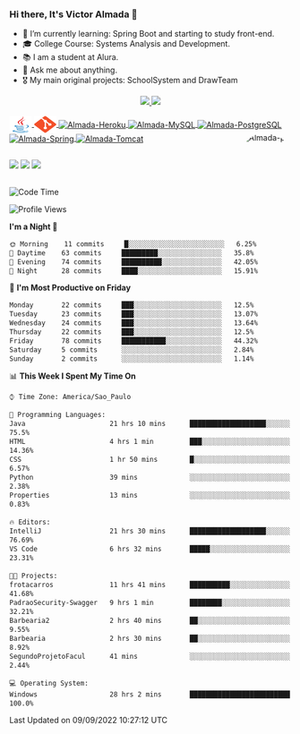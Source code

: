 ### Hi there, It's Victor Almada 👋


- 🌱 I’m currently learning: Spring Boot and starting to study front-end.
- 🎓 College Course: Systems Analysis and Development.
- 📚  I am a student at Alura.
- 💬 Ask me about anything.
- 🎖 My main original projects: SchoolSystem and DrawTeam


<div align="center">
  <a href="https://github.com/Almadavic">
  <img height="180em" src="https://github-readme-stats.vercel.app/api?username=Almadavic&show_icons=true&theme=dracula&include_all_commits=true&count_private=true"/>
  <img height="180em" src="https://github-readme-stats.vercel.app/api/top-langs/?username=Almadavic&layout=compact&langs_count=7&theme=dracula"/>
</div>
<div style="display: inline_block"><br>
  <img align="center" alt="Almada-Java" height="30" width="40" src="https://raw.githubusercontent.com/devicons/devicon/master/icons/java/java-original.svg">
  <img align="center" alt="Almada-Git" height="30" width="40" src="https://raw.githubusercontent.com/devicons/devicon/master/icons/git/git-original.svg">
  <img align="center" alt="Almada-Heroku" height="30" width="40" src="https://cdn.jsdelivr.net/gh/devicons/devicon/icons/heroku/heroku-plain-wordmark.svg" />             
  <img align="center" alt="Almada-MySQL" height="30" width="40" src="https://cdn.jsdelivr.net/gh/devicons/devicon/icons/mysql/mysql-original-wordmark.svg" />
  <img align="center" alt="Almada-PostgreSQL" height="30" width="40" src="https://cdn.jsdelivr.net/gh/devicons/devicon/icons/postgresql/postgresql-plain-wordmark.svg" />
  <img align="center" alt="Almada-Spring" height="30" width="40" src="https://cdn.jsdelivr.net/gh/devicons/devicon/icons/spring/spring-original-wordmark.svg" />
  <img align="center" alt="Almada-Tomcat" height="30" width="40" src="https://cdn.jsdelivr.net/gh/devicons/devicon/icons/tomcat/tomcat-original-wordmark.svg" />
  <img align="right" alt="Almada-pic" height="150" style="border-radius:50px;" src="https://user-images.githubusercontent.com/85299065/185514627-94fcf387-edc6-4c24-88f1-b4873ccd49e9.png">
</div>
  
  ##
 
<div> 
  <a href="https://www.youtube.com/channel/UCUrcUNA90M_ZqLEcQxd3UNA" target="_blank"><img src="https://img.shields.io/badge/YouTube-FF0000?style=for-the-badge&logo=youtube&logoColor=white" target="_blank"></a>
 <a href = "mailto:almadavic@live.com"><img src="https://img.shields.io/badge/-Gmail-%23333?style=for-the-badge&logo=gmail&logoColor=white" target="_blank"></a>
  <a href="https://www.linkedin.com/in/victoralmada/" target="_blank"><img src="https://img.shields.io/badge/-LinkedIn-%230077B5?style=for-the-badge&logo=linkedin&logoColor=white" target="_blank"></a> 
</div>

##

<!--START_SECTION:waka-->
![Code Time](http://img.shields.io/badge/Code%20Time-68%20hrs%2042%20mins-blue)

![Profile Views](http://img.shields.io/badge/Profile%20Views-30-blue)

**I'm a Night 🦉** 

```text
🌞 Morning    11 commits     █░░░░░░░░░░░░░░░░░░░░░░░░   6.25% 
🌆 Daytime    63 commits     █████████░░░░░░░░░░░░░░░░   35.8% 
🌃 Evening    74 commits     ██████████░░░░░░░░░░░░░░░   42.05% 
🌙 Night      28 commits     ████░░░░░░░░░░░░░░░░░░░░░   15.91%

```
📅 **I'm Most Productive on Friday** 

```text
Monday       22 commits     ███░░░░░░░░░░░░░░░░░░░░░░   12.5% 
Tuesday      23 commits     ███░░░░░░░░░░░░░░░░░░░░░░   13.07% 
Wednesday    24 commits     ███░░░░░░░░░░░░░░░░░░░░░░   13.64% 
Thursday     22 commits     ███░░░░░░░░░░░░░░░░░░░░░░   12.5% 
Friday       78 commits     ███████████░░░░░░░░░░░░░░   44.32% 
Saturday     5 commits      ░░░░░░░░░░░░░░░░░░░░░░░░░   2.84% 
Sunday       2 commits      ░░░░░░░░░░░░░░░░░░░░░░░░░   1.14%

```


📊 **This Week I Spent My Time On** 

```text
⌚︎ Time Zone: America/Sao_Paulo

💬 Programming Languages: 
Java                     21 hrs 10 mins      ███████████████████░░░░░░   75.5% 
HTML                     4 hrs 1 min         ███░░░░░░░░░░░░░░░░░░░░░░   14.36% 
CSS                      1 hr 50 mins        █░░░░░░░░░░░░░░░░░░░░░░░░   6.57% 
Python                   39 mins             ░░░░░░░░░░░░░░░░░░░░░░░░░   2.38% 
Properties               13 mins             ░░░░░░░░░░░░░░░░░░░░░░░░░   0.83%

🔥 Editors: 
IntelliJ                 21 hrs 30 mins      ███████████████████░░░░░░   76.69% 
VS Code                  6 hrs 32 mins       █████░░░░░░░░░░░░░░░░░░░░   23.31%

🐱‍💻 Projects: 
frotacarros              11 hrs 41 mins      ██████████░░░░░░░░░░░░░░░   41.68% 
PadraoSecurity-Swagger   9 hrs 1 min         ████████░░░░░░░░░░░░░░░░░   32.21% 
Barbearia2               2 hrs 40 mins       ██░░░░░░░░░░░░░░░░░░░░░░░   9.55% 
Barbearia                2 hrs 30 mins       ██░░░░░░░░░░░░░░░░░░░░░░░   8.92% 
SegundoProjetoFacul      41 mins             ░░░░░░░░░░░░░░░░░░░░░░░░░   2.44%

💻 Operating System: 
Windows                  28 hrs 2 mins       █████████████████████████   100.0%

```


 Last Updated on 09/09/2022 10:27:12 UTC
<!--END_SECTION:waka-->
